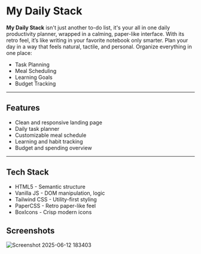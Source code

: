 # My Daily Stack 

**My Daily Stack**  isn't just another to-do list, it's your all in one daily productivity planner, wrapped in a calming, paper-like interface.
With its retro feel, it’s like writing in your favorite notebook only smarter. Plan your day in a way that feels natural, tactile, and personal.
Organize everything in one place:
-  Task Planning  
-  Meal Scheduling  
- Learning Goals  
-  Budget Tracking

---

##  Features

-  Clean and responsive landing page
-  Daily task planner
- Customizable meal schedule
- Learning and habit tracking
- Budget and spending overview
---
##  Tech Stack
- HTML5 - Semantic structure
- Vanilla JS - DOM manipulation, logic
- Tailwind CSS - Utility-first styling
- PaperCSS - Retro paper-like feel
-  BoxIcons - Crisp modern icons
  
## Screenshots
![Screenshot 2025-06-12 183403](https://github.com/user-attachments/assets/098e0841-b26d-4393-b431-f8e8e40195af)
